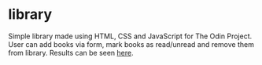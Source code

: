 # library

Simple library made using HTML, CSS and JavaScript for The Odin Project. User can add books via form, mark books as read/unread and remove them from library. Results can be seen [here](https://nikolapivac.github.io/library/).
